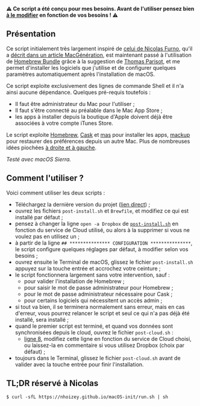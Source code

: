 **⚠️ Ce script a été conçu pour mes besoins. Avant de l'utiliser pensez bien [à le modifier](https://github.com/nhoizey/macOS-post-installation#comment-lutiliser) en fonction de vos besoins ! ⚠️**

## Présentation

Ce script initialement très largement inspiré de [celui de Nicolas Furno](https://github.com/nicolinuxfr/macOS-post-installation), qu'il a [décrit dans un article MacGénération](https://www.macg.co/logiciels/2017/01/un-script-pour-configurer-automatiquement-un-nouveau-mac-96652), est maintenant passé à l'utilisation de [Homebrew Bundle](https://github.com/Homebrew/homebrew-bundle) grâce à la suggestion de [Thomas Parisot](https://twitter.com/oncletom), et me permet d'installer les logiciels que j'utilise et de configurer quelques paramètres automatiquement après l'installation de macOS.

Ce script exploite exclusivement des lignes de commande Shell et il n'a ainsi aucune dépendance. Quelques pré-requis toutefois :

- Il faut être administrateur du Mac pour l'utiliser ;
- Il faut s'être connecté au préalable dans le Mac App Store ;
- les apps à installer depuis la boutique d'Apple doivent déjà être associées à votre compte iTunes Store.

Le script exploite [Homebrew](http://brew.sh "Homebrew — The missing package manager for macOS"), [Cask](https://caskroom.github.io) et [mas](https://github.com/mas-cli/mas) pour installer les apps, [mackup](https://github.com/lra/mackup) pour restaurer des préférences depuis un autre Mac. Plus de nombreuses idées piochées [à droite et à gauche](https://github.com/nicolinuxfr/macOS-post-installation#inspirations).

*Testé avec macOS Sierra.*

## Comment l'utiliser ?

Voici comment utiliser les deux scripts :

- Téléchargez la dernière version du projet ([lien direct](https://github.com/nhoizey/macOS-init/archive/master.zip)) ;
- ouvrez les fichiers `post-install.sh` et `Brewfile`, et modifiez ce qui est installé par défaut ;
- pensez à changer la ligne `open -a Dropbox` de [`post-install.sh`](https://github.com/nhoizey/macOS-init/blob/master/post-install.sh) en fonction du service de Cloud utilisé, ou alors à la supprimer si vous ne voulez pas en utilisez un ;
- à partir de la ligne `## *************** CONFIGURATION ***************`, le script configure quelques réglages par défaut, à modifier selon vos besoins ;
- ouvrez ensuite le Terminal de macOS, glissez le fichier `post-install.sh` appuyez sur la touche entrée et accrochez votre ceinture ;
- le script fonctionnera largement sans votre intervention, sauf :
  - pour valider l'installation de Homebrew ;
  - pour saisir le mot de passe administrateur pour Homebrew ;
  - pour le mot de passe administrateur nécessaire pour Cask ;
  - pour certains logiciels qui nécessitent un accès admin ;
- si tout va bien, il se terminera normalement sans erreur, mais en cas d'erreur, vous pourrez relancer le script et seul ce qui n'a pas déjà été installé, sera installé ;
- quand le premier script est terminé, et quand vos données sont synchronisées depuis le cloud, ouvrez le fichier `post-cloud.sh` :
  - [ligne 8](https://github.com/nhoizey/macOS-init/blob/master/post-cloud.sh#L8), modifiez cette ligne en fonction du service de Cloud choisi, ou laissez-la en commentaire si vous utilisez Dropbox (choix par défaut) ;
- toujours dans le Terminal, glissez le fichier `post-cloud.sh` avant de valider avec la touche entrée pour finir l'installation.

## TL;DR réservé à Nicolas

```shell
$ curl -sfL https://nhoizey.github.io/macOS-init/run.sh | sh
```